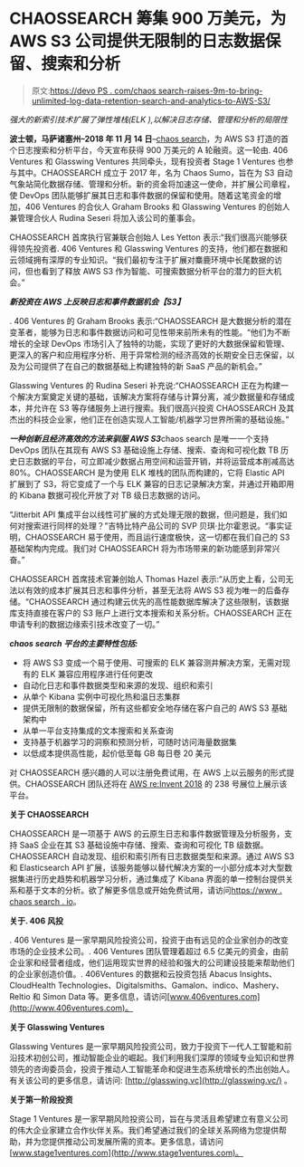 # CHAOSSEARCH 筹集 900 万美元，为 AWS S3 公司提供无限制的日志数据保留、搜索和分析

> 原文:[https://devo PS . com/chaos search-raises-9m-to-bring-unlimited-log-data-retention-search-and-analytics-to-AWS-S3/](https://devops.com/chaossearch-raises-9m-to-bring-unlimited-log-data-retention-search-and-analytics-to-aws-s3/)

*强大的新索引技术扩展了弹性堆栈(ELK ),以解决日志存储、管理和分析的局限性*

**波士顿，马萨诸塞州–2018 年 11 月 14 日**–[chaos search](https://chaossearch.io/)，为 AWS S3 打造的首个日志搜索和分析平台，今天宣布获得 900 万美元的 A 轮融资。这一轮由. 406 Ventures 和 Glasswing Ventures 共同牵头，现有投资者 Stage 1 Ventures 也参与其中。CHAOSSEARCH 成立于 2017 年，名为 Chaos Sumo，旨在为 S3 自动气象站简化数据存储、管理和分析。新的资金将加速这一使命，并扩展公司章程，使 DevOps 团队能够扩展其日志和事件数据的保留和使用。随着这笔资金的增加，406 Ventures 的合伙人 Graham Brooks 和 Glasswing Ventures 的创始人兼管理合伙人 Rudina Seseri 将加入该公司的董事会。

CHAOSSEARCH 首席执行官兼联合创始人 Les Yetton 表示:“我们很高兴能够获得领先投资者. 406 Ventures 和 Glasswing Ventures 的支持，他们都在数据和云领域拥有深厚的专业知识。“我们最初专注于扩展对麋鹿环境中长尾数据的访问，但也看到了释放 AWS S3 作为智能、可搜索数据分析平台的潜力的巨大机会。”

***新投资在 AWS 上反映日志和事件数据机会【S3】***

. 406 Ventures 的 Graham Brooks 表示:“CHAOSSEARCH 是大数据分析的潜在变革者，能够为日志和事件数据访问和可见性带来前所未有的性能。“他们为不断增长的全球 DevOps 市场引入了独特的功能，实现了更好的大数据保留和管理、更深入的客户和应用程序分析、用于异常检测的经济高效的长期安全日志保留，以及为公司提供了在自己的数据基础上构建独特的新 SaaS 产品的新机会。”

Glasswing Ventures 的 Rudina Seseri 补充说:“CHAOSSEARCH 正在为构建一个解决方案奠定关键的基础，该解决方案将存储与计算分离，减少数据量和存储成本，并允许在 S3 等存储服务上进行搜索。我们很高兴投资 CHAOSSEARCH 及其杰出的科技企业家，他们正在创造实现人工智能/机器学习世界所需的基础设施。”

***一种创新且经济高效的方法来驯服 AWS S3***chaos search 是唯一一个支持 DevOps 团队在其现有 AWS S3 基础设施上存储、搜索、查询和可视化数 TB 历史日志数据的平台，可立即减少数据占用空间和运营开销，并将运营成本削减高达 80%。CHAOSSEARCH 是为使用 ELK 堆栈的团队而构建的，它将 Elastic API 扩展到了 S3，将它变成了一个与 ELK 兼容的日志记录解决方案，并通过开箱即用的 Kibana 数据可视化开放了对 TB 级日志数据的访问。

“Jitterbit API 集成平台以线性可扩展的方式处理无限的数据，但问题是，我们如何对搜索进行同样的处理？”吉特比特产品公司的 SVP 贝琪·比尔霍恩说。“事实证明，CHAOSSEARCH 易于使用，而且运行速度极快，这一切都在我们自己的 S3 基础架构内完成。我们对 CHAOSSEARCH 将为市场带来的新功能感到非常兴奋。”

CHAOSSEARCH 首席技术官兼创始人 Thomas Hazel 表示:“从历史上看，公司无法以有效的成本扩展其日志和事件分析，甚至无法将 AWS S3 视为唯一的后备存储。“CHAOSSEARCH 通过构建云优先的高性能数据库解决了这些限制，该数据库支持直接在客户的 S3 账户上进行文本搜索和关系分析。CHAOSSEARCH 正在申请专利的数据边缘索引技术改变了一切。”

***chaos search 平台的主要特性包括:***

*   将 AWS S3 变成一个易于使用、可搜索的 ELK 兼容测井解决方案，无需对现有的 ELK 兼容应用程序进行任何更改
*   自动化日志和事件数据类型和来源的发现、组织和索引
*   从单个 Kibana 实例中可视化热和温日志集群
*   提供无限制的数据保留，所有这些都安全地存储在客户自己的 AWS S3 基础架构中
*   从单一平台支持集成的文本搜索和关系查询
*   支持基于机器学习的洞察和预测分析，可随时访问海量数据集
*   以低成本提供高性能，起价低至每 GB 每日卷 20 美元

对 CHAOSSEARCH 感兴趣的人可以注册免费试用，在 AWS 上以云服务的形式提供。CHAOSSEARCH 团队还将在 [AWS re:Invent 2018](https://reinvent.awsevents.com/) 的 238 号展位上展示该平台。

**关于 CHAOSSEARCH**

CHAOSSEARCH 是一项基于 AWS 的云原生日志和事件数据管理及分析服务，支持 SaaS 企业在其 S3 基础设施中存储、搜索、查询和可视化 TB 级数据。CHAOSSEARCH 自动发现、组织和索引所有日志数据类型和来源。通过 AWS S3 和 Elasticsearch API 扩展，该服务能够以替代解决方案的一小部分成本对大型数据集进行历史趋势和机器学习分析，通过集成了 Kibana 界面的单一控制台提供关系和基于文本的分析。欲了解更多信息或开始免费试用，请访问[https://www . chaos search . io](https://www.chaossearch.io)。

**关于. 406 风投**

. 406 Ventures 是一家早期风险投资公司，投资于由有远见的企业家创办的改变市场的企业技术公司。. 406 Ventures 团队管理着超过 6.5 亿美元的资金，由前企业家和经营者组成，他们运用现实世界的经验和强大的公司建设技能来帮助他们的企业家创造价值。. 406Ventures 的数据和云投资包括 Abacus Insights、CloudHealth Technologies、Digitalsmiths、Gamalon、indico、Mashery、Reltio 和 Simon Data 等。更多信息，请访问[www.406ventures.com](http://www.406ventures.com)。

**关于 Glasswing Ventures**

Glasswing Ventures 是一家早期风险投资公司，致力于投资下一代人工智能和前沿技术初创公司，推动智能企业的崛起。我们利用我们深厚的领域专业知识和世界领先的咨询委员会，投资于推动人工智能革命和促进生态系统增长的杰出创始人。有关该公司的更多信息，请访问: [http://glasswing.vc](http://glasswing.vc/) 。

**关于第一阶段投资**

Stage 1 Ventures 是一家早期风险投资公司，旨在与灵活且希望建立有意义公司的伟大企业家建立合作伙伴关系。我们希望通过我们的全球关系网络为您提供帮助，并为您提供推动公司发展所需的资本。更多信息，请访问[www.stage1ventures.com](http://www.stage1ventures.com)。

###
